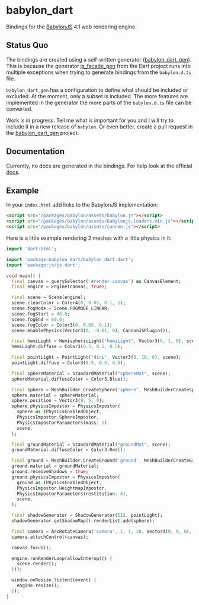 # babylon_dart

Bindings for the [BabylonJS](https://www.babylonjs.com/) 4.1 web rendering engine.

## Status Quo

The bindings are created using a self-written generator ([babylon_dart_gen](https://github.com/blimster/babylon_dart_gen)). This is because the generator [js_facade_gen](https://github.com/dart-lang/js_facade_gen) from the Dart project runs into multiple exceptions when trying to generate bindings from the `babylon.d.ts` file.

`babylon_dart_gen` has a configuration to define what should be included or excluded. At the moment, only a subset is included. The more features are implemented in the generator the more parts of the `babylon.d.ts` file can be converted.

Work is in progress. Tell me what is important for you and I will try to include it in a new release of `babylon`. Or even better, create a pull request in the [babylon_dart_gen](https://github.com/blimster/babylon_dart_gen) project.

## Documentation

Currently, no docs are generated in the bindings. For help look at the official [docs](https://doc.babylonjs.com/).

## Example

In your `index.html` add links to the BabylonJS implementation:

```html
<script src="/packages/babylon/assets/babylon.js"></script>
<script src="/packages/babylon/assets/babylonjs.loaders.min.js"></script>
<script src="/packages/babylon/assets/cannon.js"></script>
```

Here is a little example rendering 2 meshes with a little physics in it:

```dart
import 'dart:html';

import 'package:babylon_dart/babylon_dart.dart';
import 'package:js/js.dart';

void main() {
  final canvas = querySelector('#render-canvas') as CanvasElement;
  final engine = Engine(canvas, true);

  final scene = Scene(engine);
  scene.clearColor = Color4(0, 0.05, 0.1, 1);
  scene.fogMode = Scene.FOGMODE_LINEAR;
  scene.fogStart = 40.0;
  scene.fogEnd = 60.0;
  scene.fogColor = Color3(0, 0.05, 0.1);
  scene.enablePhysics(Vector3(0, -9.81, 0), CannonJSPlugin());

  final hemiLight = HemisphericLight("hemiLight", Vector3(0, 1, 0), scene);
  hemiLight.diffuse = Color3(0.5, 0.5, 0.5);

  final pointLight = PointLight("dirL", Vector3(0, 10, 0), scene);
  pointLight.diffuse = Color3(0.5, 0.5, 0.5);

  final sphereMaterial = StandardMaterial("sphereMat", scene);
  sphereMaterial.diffuseColor = Color3.Blue();

  final sphere = MeshBuilder.CreateSphere('sphere', MeshBuilderCreateSphereOptions(segments: 16), scene);
  sphere.material = sphereMaterial;
  sphere.position = Vector3(0, 5, 0);
  sphere.physicsImpostor = PhysicsImpostor(
    sphere as IPhysicsEnabledObject,
    PhysicsImpostor.SphereImpostor,
    PhysicsImpostorParameters(mass: 1),
    scene,
  );

  final groundMaterial = StandardMaterial("groundMat", scene);
  groundMaterial.diffuseColor = Color3.Red();

  final ground = MeshBuilder.CreateGround('ground', MeshBuilderCreateGroundOptions(height: 10, width: 10), scene);
  ground.material = groundMaterial;
  ground.receiveShadows = true;
  ground.physicsImpostor = PhysicsImpostor(
    ground as IPhysicsEnabledObject,
    PhysicsImpostor.HeightmapImpostor,
    PhysicsImpostorParameters(restitution: 4),
    scene,
  );

  final shadowGenerator = ShadowGenerator(512, pointLight);
  shadowGenerator.getShadowMap().renderList.add(sphere);

  final camera = ArcRotateCamera('camera', 1, 1, 20, Vector3(0, 0, 0), scene);
  camera.attachControl(canvas);

  canvas.focus();

  engine.runRenderLoop(allowInterop(() {
    scene.render();
  }));

  window.onResize.listen((event) {
    engine.resize();
  });
}
```

